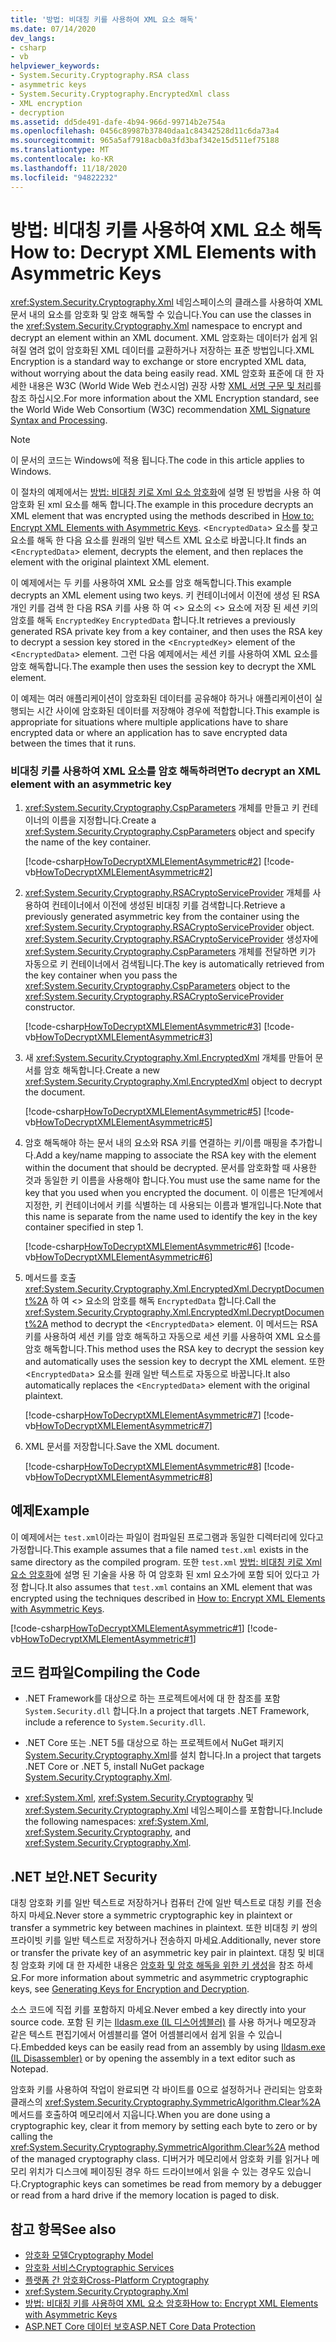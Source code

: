 ```yaml
---
title: '방법: 비대칭 키를 사용하여 XML 요소 해독'
ms.date: 07/14/2020
dev_langs:
- csharp
- vb
helpviewer_keywords:
- System.Security.Cryptography.RSA class
- asymmetric keys
- System.Security.Cryptography.EncryptedXml class
- XML encryption
- decryption
ms.assetid: dd5de491-dafe-4b94-966d-99714b2e754a
ms.openlocfilehash: 0456c89987b37840daa1c84342528d11c6da73a4
ms.sourcegitcommit: 965a5af7918acb0a3fd3baf342e15d511ef75188
ms.translationtype: MT
ms.contentlocale: ko-KR
ms.lasthandoff: 11/18/2020
ms.locfileid: "94822232"
---
```

# <a name="how-to-decrypt-xml-elements-with-asymmetric-keys"></a><span data-ttu-id="459ee-102">방법: 비대칭 키를 사용하여 XML 요소 해독</span><span class="sxs-lookup"><span data-stu-id="459ee-102">How to: Decrypt XML Elements with Asymmetric Keys</span></span>

<span data-ttu-id="459ee-103"><xref:System.Security.Cryptography.Xml> 네임스페이스의 클래스를 사용하여 XML 문서 내의 요소를 암호화 및 암호 해독할 수 있습니다.</span><span class="sxs-lookup"><span data-stu-id="459ee-103">You can use the classes in the <xref:System.Security.Cryptography.Xml> namespace to encrypt and decrypt an element within an XML document.</span></span>  <span data-ttu-id="459ee-104">XML 암호화는 데이터가 쉽게 읽혀질 염려 없이 암호화된 XML 데이터를 교환하거나 저장하는 표준 방법입니다.</span><span class="sxs-lookup"><span data-stu-id="459ee-104">XML Encryption is a standard way to exchange or store encrypted XML data, without worrying about the data being easily read.</span></span>  <span data-ttu-id="459ee-105">XML 암호화 표준에 대 한 자세한 내용은 W3C (World Wide Web 컨소시엄) 권장 사항 [XML 서명 구문 및 처리](https://www.w3.org/TR/xmldsig-core/)를 참조 하십시오.</span><span class="sxs-lookup"><span data-stu-id="459ee-105">For more information about the XML Encryption standard, see the World Wide Web Consortium (W3C) recommendation [XML Signature Syntax and Processing](https://www.w3.org/TR/xmldsig-core/).</span></span>  

> [!NOTE]
> <span data-ttu-id="459ee-106">이 문서의 코드는 Windows에 적용 됩니다.</span><span class="sxs-lookup"><span data-stu-id="459ee-106">The code in this article applies to Windows.</span></span>

<span data-ttu-id="459ee-107">이 절차의 예제에서는 [방법: 비대칭 키로 Xml 요소 암호화](how-to-encrypt-xml-elements-with-asymmetric-keys.md)에 설명 된 방법을 사용 하 여 암호화 된 xml 요소를 해독 합니다.</span><span class="sxs-lookup"><span data-stu-id="459ee-107">The example in this procedure decrypts an XML element that was encrypted using the methods described in [How to: Encrypt XML Elements with Asymmetric Keys](how-to-encrypt-xml-elements-with-asymmetric-keys.md).</span></span>  <span data-ttu-id="459ee-108"><`EncryptedData`> 요소를 찾고 요소를 해독 한 다음 요소를 원래의 일반 텍스트 XML 요소로 바꿉니다.</span><span class="sxs-lookup"><span data-stu-id="459ee-108">It finds an <`EncryptedData`> element, decrypts the element, and then replaces the element with the original plaintext XML element.</span></span>  
  
<span data-ttu-id="459ee-109">이 예제에서는 두 키를 사용하여 XML 요소를 암호 해독합니다.</span><span class="sxs-lookup"><span data-stu-id="459ee-109">This example decrypts an XML element using two keys.</span></span>  <span data-ttu-id="459ee-110">키 컨테이너에서 이전에 생성 된 RSA 개인 키를 검색 한 다음 RSA 키를 사용 하 여 <> 요소의 <> 요소에 저장 된 세션 키의 암호를 해독 `EncryptedKey` `EncryptedData` 합니다.</span><span class="sxs-lookup"><span data-stu-id="459ee-110">It retrieves a previously generated RSA private key from a key container, and then uses the RSA key to decrypt a session key stored in the <`EncryptedKey`> element of the <`EncryptedData`> element.</span></span>  <span data-ttu-id="459ee-111">그런 다음 예제에서는 세션 키를 사용하여 XML 요소를 암호 해독합니다.</span><span class="sxs-lookup"><span data-stu-id="459ee-111">The example then uses the session key to decrypt the XML element.</span></span>  
  
<span data-ttu-id="459ee-112">이 예제는 여러 애플리케이션이 암호화된 데이터를 공유해야 하거나 애플리케이션이 실행되는 시간 사이에 암호화된 데이터를 저장해야 경우에 적합합니다.</span><span class="sxs-lookup"><span data-stu-id="459ee-112">This example is appropriate for situations where multiple applications have to share encrypted data or where an application has to save encrypted data between the times that it runs.</span></span>  
  
### <a name="to-decrypt-an-xml-element-with-an-asymmetric-key"></a><span data-ttu-id="459ee-113">비대칭 키를 사용하여 XML 요소를 암호 해독하려면</span><span class="sxs-lookup"><span data-stu-id="459ee-113">To decrypt an XML element with an asymmetric key</span></span>  
  
1. <span data-ttu-id="459ee-114"><xref:System.Security.Cryptography.CspParameters> 개체를 만들고 키 컨테이너의 이름을 지정합니다.</span><span class="sxs-lookup"><span data-stu-id="459ee-114">Create a <xref:System.Security.Cryptography.CspParameters> object and specify the name of the key container.</span></span>  
  
     [!code-csharp[HowToDecryptXMLElementAsymmetric#2](../../../samples/snippets/csharp/VS_Snippets_CLR/HowToDecryptXMLElementAsymmetric/cs/sample.cs#2)]
     [!code-vb[HowToDecryptXMLElementAsymmetric#2](../../../samples/snippets/visualbasic/VS_Snippets_CLR/HowToDecryptXMLElementAsymmetric/vb/sample.vb#2)]  
  
2. <span data-ttu-id="459ee-115"><xref:System.Security.Cryptography.RSACryptoServiceProvider> 개체를 사용하여 컨테이너에서 이전에 생성된 비대칭 키를 검색합니다.</span><span class="sxs-lookup"><span data-stu-id="459ee-115">Retrieve a previously generated asymmetric key from the container using the <xref:System.Security.Cryptography.RSACryptoServiceProvider> object.</span></span>  <span data-ttu-id="459ee-116"><xref:System.Security.Cryptography.RSACryptoServiceProvider> 생성자에 <xref:System.Security.Cryptography.CspParameters> 개체를 전달하면 키가 자동으로 키 컨테이너에서 검색됩니다.</span><span class="sxs-lookup"><span data-stu-id="459ee-116">The key is automatically retrieved from the key container when you pass the <xref:System.Security.Cryptography.CspParameters> object to the <xref:System.Security.Cryptography.RSACryptoServiceProvider> constructor.</span></span>  
  
     [!code-csharp[HowToDecryptXMLElementAsymmetric#3](../../../samples/snippets/csharp/VS_Snippets_CLR/HowToDecryptXMLElementAsymmetric/cs/sample.cs#3)]
     [!code-vb[HowToDecryptXMLElementAsymmetric#3](../../../samples/snippets/visualbasic/VS_Snippets_CLR/HowToDecryptXMLElementAsymmetric/vb/sample.vb#3)]  
  
3. <span data-ttu-id="459ee-117">새 <xref:System.Security.Cryptography.Xml.EncryptedXml> 개체를 만들어 문서를 암호 해독합니다.</span><span class="sxs-lookup"><span data-stu-id="459ee-117">Create a new <xref:System.Security.Cryptography.Xml.EncryptedXml> object to decrypt the document.</span></span>  
  
     [!code-csharp[HowToDecryptXMLElementAsymmetric#5](../../../samples/snippets/csharp/VS_Snippets_CLR/HowToDecryptXMLElementAsymmetric/cs/sample.cs#5)]
     [!code-vb[HowToDecryptXMLElementAsymmetric#5](../../../samples/snippets/visualbasic/VS_Snippets_CLR/HowToDecryptXMLElementAsymmetric/vb/sample.vb#5)]  
  
4. <span data-ttu-id="459ee-118">암호 해독해야 하는 문서 내의 요소와 RSA 키를 연결하는 키/이름 매핑을 추가합니다.</span><span class="sxs-lookup"><span data-stu-id="459ee-118">Add a key/name mapping to associate the RSA key with the element within the document that should be decrypted.</span></span>  <span data-ttu-id="459ee-119">문서를 암호화할 때 사용한 것과 동일한 키 이름을 사용해야 합니다.</span><span class="sxs-lookup"><span data-stu-id="459ee-119">You must use the same name for the key that you used when you encrypted the document.</span></span>  <span data-ttu-id="459ee-120">이 이름은 1단계에서 지정한, 키 컨테이너에서 키를 식별하는 데 사용되는 이름과 별개입니다.</span><span class="sxs-lookup"><span data-stu-id="459ee-120">Note that this name is separate from the name used to identify the key in the key container specified in step 1.</span></span>  
  
     [!code-csharp[HowToDecryptXMLElementAsymmetric#6](../../../samples/snippets/csharp/VS_Snippets_CLR/HowToDecryptXMLElementAsymmetric/cs/sample.cs#6)]
     [!code-vb[HowToDecryptXMLElementAsymmetric#6](../../../samples/snippets/visualbasic/VS_Snippets_CLR/HowToDecryptXMLElementAsymmetric/vb/sample.vb#6)]  
  
5. <span data-ttu-id="459ee-121">메서드를 호출 <xref:System.Security.Cryptography.Xml.EncryptedXml.DecryptDocument%2A> 하 여 <> 요소의 암호를 해독 `EncryptedData` 합니다.</span><span class="sxs-lookup"><span data-stu-id="459ee-121">Call the <xref:System.Security.Cryptography.Xml.EncryptedXml.DecryptDocument%2A> method to decrypt the <`EncryptedData`> element.</span></span>  <span data-ttu-id="459ee-122">이 메서드는 RSA 키를 사용하여 세션 키를 암호 해독하고 자동으로 세션 키를 사용하여 XML 요소를 암호 해독합니다.</span><span class="sxs-lookup"><span data-stu-id="459ee-122">This method uses the RSA key to decrypt the session key and automatically uses the session key to decrypt the XML element.</span></span>  <span data-ttu-id="459ee-123">또한 <`EncryptedData`> 요소를 원래 일반 텍스트로 자동으로 바꿉니다.</span><span class="sxs-lookup"><span data-stu-id="459ee-123">It also automatically replaces the <`EncryptedData`> element with the original plaintext.</span></span>  
  
     [!code-csharp[HowToDecryptXMLElementAsymmetric#7](../../../samples/snippets/csharp/VS_Snippets_CLR/HowToDecryptXMLElementAsymmetric/cs/sample.cs#7)]
     [!code-vb[HowToDecryptXMLElementAsymmetric#7](../../../samples/snippets/visualbasic/VS_Snippets_CLR/HowToDecryptXMLElementAsymmetric/vb/sample.vb#7)]  
  
6. <span data-ttu-id="459ee-124">XML 문서를 저장합니다.</span><span class="sxs-lookup"><span data-stu-id="459ee-124">Save the XML document.</span></span>  
  
     [!code-csharp[HowToDecryptXMLElementAsymmetric#8](../../../samples/snippets/csharp/VS_Snippets_CLR/HowToDecryptXMLElementAsymmetric/cs/sample.cs#8)]
     [!code-vb[HowToDecryptXMLElementAsymmetric#8](../../../samples/snippets/visualbasic/VS_Snippets_CLR/HowToDecryptXMLElementAsymmetric/vb/sample.vb#8)]  
  
## <a name="example"></a><span data-ttu-id="459ee-125">예제</span><span class="sxs-lookup"><span data-stu-id="459ee-125">Example</span></span>

<span data-ttu-id="459ee-126">이 예제에서는 `test.xml`이라는 파일이 컴파일된 프로그램과 동일한 디렉터리에 있다고 가정합니다.</span><span class="sxs-lookup"><span data-stu-id="459ee-126">This example assumes that a file named `test.xml` exists in the same directory as the compiled program.</span></span>  <span data-ttu-id="459ee-127">또한 `test.xml` [방법: 비대칭 키로 Xml 요소 암호화](how-to-encrypt-xml-elements-with-asymmetric-keys.md)에 설명 된 기술을 사용 하 여 암호화 된 xml 요소가에 포함 되어 있다고 가정 합니다.</span><span class="sxs-lookup"><span data-stu-id="459ee-127">It also assumes that `test.xml` contains an XML element that was encrypted using the techniques described in [How to: Encrypt XML Elements with Asymmetric Keys](how-to-encrypt-xml-elements-with-asymmetric-keys.md).</span></span>  
  
[!code-csharp[HowToDecryptXMLElementAsymmetric#1](../../../samples/snippets/csharp/VS_Snippets_CLR/HowToDecryptXMLElementAsymmetric/cs/sample.cs#1)]
[!code-vb[HowToDecryptXMLElementAsymmetric#1](../../../samples/snippets/visualbasic/VS_Snippets_CLR/HowToDecryptXMLElementAsymmetric/vb/sample.vb#1)]  
  
## <a name="compiling-the-code"></a><span data-ttu-id="459ee-128">코드 컴파일</span><span class="sxs-lookup"><span data-stu-id="459ee-128">Compiling the Code</span></span>  
  
- <span data-ttu-id="459ee-129">.NET Framework를 대상으로 하는 프로젝트에서에 대 한 참조를 포함 `System.Security.dll` 합니다.</span><span class="sxs-lookup"><span data-stu-id="459ee-129">In a project that targets .NET Framework, include a reference to `System.Security.dll`.</span></span>

- <span data-ttu-id="459ee-130">.NET Core 또는 .NET 5를 대상으로 하는 프로젝트에서 NuGet 패키지 [System.Security.Cryptography.Xml](https://www.nuget.org/packages/System.Security.Cryptography.Xml)를 설치 합니다.</span><span class="sxs-lookup"><span data-stu-id="459ee-130">In a project that targets .NET Core or .NET 5, install NuGet package [System.Security.Cryptography.Xml](https://www.nuget.org/packages/System.Security.Cryptography.Xml).</span></span>
  
- <span data-ttu-id="459ee-131"><xref:System.Xml>, <xref:System.Security.Cryptography> 및 <xref:System.Security.Cryptography.Xml> 네임스페이스를 포함합니다.</span><span class="sxs-lookup"><span data-stu-id="459ee-131">Include the following namespaces: <xref:System.Xml>, <xref:System.Security.Cryptography>, and <xref:System.Security.Cryptography.Xml>.</span></span>  
  
## <a name="net-security"></a><span data-ttu-id="459ee-132">.NET 보안</span><span class="sxs-lookup"><span data-stu-id="459ee-132">.NET Security</span></span>  

<span data-ttu-id="459ee-133">대칭 암호화 키를 일반 텍스트로 저장하거나 컴퓨터 간에 일반 텍스트로 대칭 키를 전송하지 마세요.</span><span class="sxs-lookup"><span data-stu-id="459ee-133">Never store a symmetric cryptographic key in plaintext or transfer a symmetric key between machines in plaintext.</span></span>  <span data-ttu-id="459ee-134">또한 비대칭 키 쌍의 프라이빗 키를 일반 텍스트로 저장하거나 전송하지 마세요.</span><span class="sxs-lookup"><span data-stu-id="459ee-134">Additionally, never store or transfer the private key of an asymmetric key pair in plaintext.</span></span>  <span data-ttu-id="459ee-135">대칭 및 비대칭 암호화 키에 대 한 자세한 내용은 [암호화 및 암호 해독을 위한 키 생성](generating-keys-for-encryption-and-decryption.md)을 참조 하세요.</span><span class="sxs-lookup"><span data-stu-id="459ee-135">For more information about symmetric and asymmetric cryptographic keys, see [Generating Keys for Encryption and Decryption](generating-keys-for-encryption-and-decryption.md).</span></span>  
  
 <span data-ttu-id="459ee-136">소스 코드에 직접 키를 포함하지 마세요.</span><span class="sxs-lookup"><span data-stu-id="459ee-136">Never embed a key directly into your source code.</span></span>  <span data-ttu-id="459ee-137">포함 된 키는 [Ildasm.exe (IL 디스어셈블러)](../../framework/tools/ildasm-exe-il-disassembler.md) 를 사용 하거나 메모장과 같은 텍스트 편집기에서 어셈블리를 열어 어셈블리에서 쉽게 읽을 수 있습니다.</span><span class="sxs-lookup"><span data-stu-id="459ee-137">Embedded keys can be easily read from an assembly by using [Ildasm.exe (IL Disassembler)](../../framework/tools/ildasm-exe-il-disassembler.md) or by opening the assembly in a text editor such as Notepad.</span></span>  
  
 <span data-ttu-id="459ee-138">암호화 키를 사용하여 작업이 완료되면 각 바이트를 0으로 설정하거나 관리되는 암호화 클래스의 <xref:System.Security.Cryptography.SymmetricAlgorithm.Clear%2A> 메서드를 호출하여 메모리에서 지웁니다.</span><span class="sxs-lookup"><span data-stu-id="459ee-138">When you are done using a cryptographic key, clear it from memory by setting each byte to zero or by calling the <xref:System.Security.Cryptography.SymmetricAlgorithm.Clear%2A> method of the managed cryptography class.</span></span>  <span data-ttu-id="459ee-139">디버거가 메모리에서 암호화 키를 읽거나 메모리 위치가 디스크에 페이징된 경우 하드 드라이브에서 읽을 수 있는 경우도 있습니다.</span><span class="sxs-lookup"><span data-stu-id="459ee-139">Cryptographic keys can sometimes be read from memory by a debugger or read from a hard drive if the memory location is paged to disk.</span></span>  
  
## <a name="see-also"></a><span data-ttu-id="459ee-140">참고 항목</span><span class="sxs-lookup"><span data-stu-id="459ee-140">See also</span></span>

- [<span data-ttu-id="459ee-141">암호화 모델</span><span class="sxs-lookup"><span data-stu-id="459ee-141">Cryptography Model</span></span>](cryptography-model.md)
- [<span data-ttu-id="459ee-142">암호화 서비스</span><span class="sxs-lookup"><span data-stu-id="459ee-142">Cryptographic Services</span></span>](cryptographic-services.md)
- [<span data-ttu-id="459ee-143">플랫폼 간 암호화</span><span class="sxs-lookup"><span data-stu-id="459ee-143">Cross-Platform Cryptography</span></span>](cross-platform-cryptography.md)
- <xref:System.Security.Cryptography.Xml>
- [<span data-ttu-id="459ee-144">방법: 비대칭 키를 사용하여 XML 요소 암호화</span><span class="sxs-lookup"><span data-stu-id="459ee-144">How to: Encrypt XML Elements with Asymmetric Keys</span></span>](how-to-encrypt-xml-elements-with-asymmetric-keys.md)
- [<span data-ttu-id="459ee-145">ASP.NET Core 데이터 보호</span><span class="sxs-lookup"><span data-stu-id="459ee-145">ASP.NET Core Data Protection</span></span>](/aspnet/core/security/data-protection/introduction)
